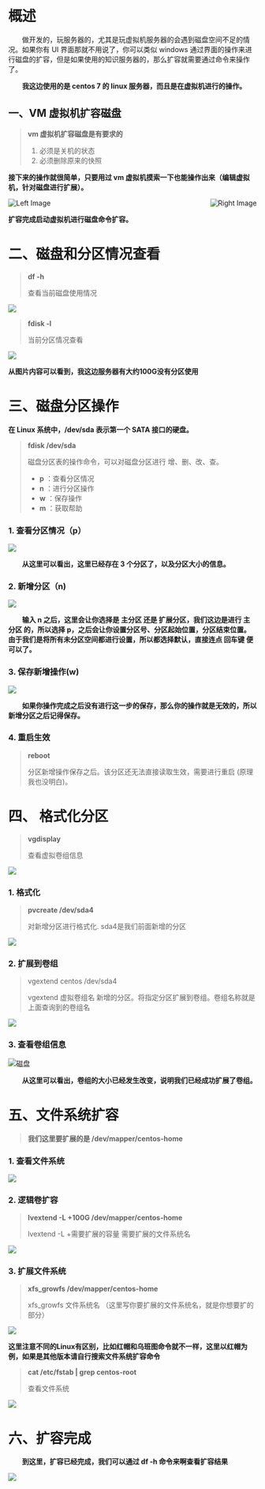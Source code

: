# 概述

&emsp;&emsp;做开发的，玩服务器的，尤其是玩虚拟机服务器的会遇到磁盘空间不足的情况。如果你有 UI 界面那就不用说了，你可以类似 windows 通过界面的操作来进行磁盘的扩容，但是如果使用的知识服务器的，那么扩容就需要通过命令来操作了。

&emsp;&emsp;**我这边使用的是 centos 7 的 linux 服务器，而且是在虚拟机进行的操作。**



## 一、VM 虚拟机扩容磁盘

> **vm 虚拟机扩容磁盘是有要求的**
>
> 1. 必须是关机的状态
> 2. 必须删除原来的快照



**接下来的操作就很简单，只要用过 vm 虚拟机摸索一下也能操作出来（编辑虚拟机，针对磁盘进行扩展）。**

<div style="display: flex; align-items: center; justify-content: space-between;">
  <image src="../.images/202408/291424.png" alt="Left Image" style="max-width: 49%;"/>
  <image src="../.images/202408/291425.png" alt="Right Image" style="max-width: 49%;"/>
</div>

**扩容完成启动虚拟机进行磁盘命令扩容。**

# 二、磁盘和分区情况查看

> **df -h**
>
> 查看当前磁盘使用情况

![](../.images/202408/291531.png)



> **fdisk -l**
>
> 当前分区情况查看

![](../.images/202408/291533.png)



**从图片内容可以看到，我这边服务器有大约100G没有分区使用**



# 三、磁盘分区操作

**‌在‌ Linux 系统中，/dev/sda 表示第一个 ‌SATA 接口的硬盘。**

> **fdisk /dev/sda**
>
> 磁盘分区表的操作命令，可以对磁盘分区进行 增、删、改、查。
>
> - **p** ：查看分区情况
> - **n** ：进行分区操作
> - **w** ：保存操作
> - **m** ：获取帮助



### 1. 查看分区情况（p）

![](../.images/202408/291534.png)

&emsp;&emsp;**从这里可以看出，这里已经存在 3 个分区了，以及分区大小的信息。**



### 2. 新增分区（n)

![](../.images/202408/291535.png)

&emsp;&emsp;**输入 n 之后，这里会让你选择是 主分区 还是 扩展分区，我们这边是进行 主分区 的，所以选择 p，之后会让你设置分区号、分区起始位置，分区结束位置。由于我们是将所有未分区空间都进行设置，所以都选择默认，直接连点 回车键 便可以了。**



### 3. 保存新增操作(w)

![](../.images/202408/291536.png)

&emsp;&emsp;**如果你操作完成之后没有进行这一步的保存，那么你的操作就是无效的，所以新增分区之后记得保存。**



### 4. 重启生效

> **reboot**
>
> 分区新增操作保存之后。该分区还无法直接读取生效，需要进行重启 (原理我也没明白)。



# 四、 格式化分区

> **vgdisplay**
>
> 查看虚拟卷组信息

![](../.images/202408/291609.png)

### 1. 格式化

> **pvcreate /dev/sda4**
>
> 对新增分区进行格式化. sda4是我们前面新增的分区

![](../.images/202408/291610.png)

### 2. 扩展到卷组

> vgextend centos /dev/sda4
>
> vgextend 虚拟卷组名 新增的分区。将指定分区扩展到卷组。卷组名称就是上面查询到的卷组名

![](../.images/202408/291611.png)

### 3. 查看卷组信息

![磁盘](../.images/202408/291612.png)

&emsp;&emsp;**从这里可以看出，卷组的大小已经发生改变，说明我们已经成功扩展了卷组。**



# 五、文件系统扩容

> **我们这里要扩展的是 /dev/mapper/centos-home**

### 1. 查看文件系统

![](../.images/202408/291622.png)

### 2. 逻辑卷扩容

> **lvextend -L +100G /dev/mapper/centos-home**
>
> lvextend -L +需要扩展的容量 需要扩展的文件系统名

![](../.images/202408/291623.png)

### 3. 扩展文件系统

> **xfs_growfs /dev/mapper/centos-home**
>
> xfs_growfs 文件系统名 （这里写你要扩展的文件系统名，就是你想要扩的部分）

![](../.images/202408/291625.png)



**这里注意不同的Linux有区别，比如红帽和乌班图命令就不一样，这里以红帽为例，如果是其他版本请自行搜索文件系统扩容命令**

> **cat /etc/fstab \| grep centos-root**
>
> 查看文件系统

![](../.images/202408/291624.png)



# 六、扩容完成

&emsp;&emsp;**到这里，扩容已经完成，我们可以通过 df -h 命令来啊查看扩容结果**

![](../.images/202408/291627.png)